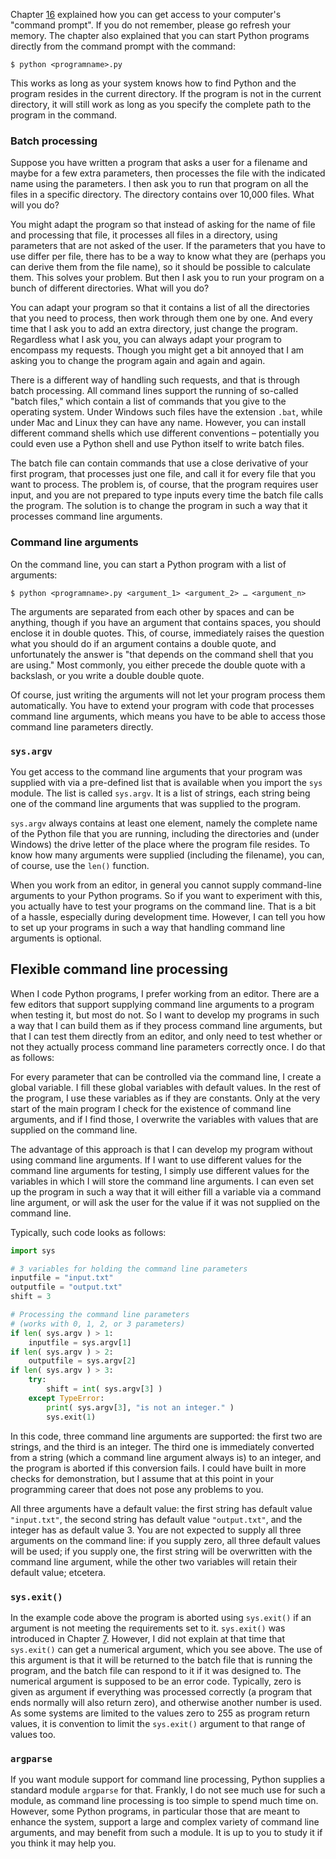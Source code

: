 Chapter
<a href="#ch:operatingsystem" data-reference-type="ref" data-reference="ch:operatingsystem">16</a>
explained how you can get access to your computer's "command prompt". If
you do not remember, please go refresh your memory. The chapter also
explained that you can start Python programs directly from the command
prompt with the command:

```console?lang=bash&prompt=$
$ python <programname>.py
```

This works as long as your system knows how to find Python and the
program resides in the current directory. If the program is not in the
current directory, it will still work as long as you specify the
complete path to the program in the command.

### Batch processing

Suppose you have written a program that asks a user for a filename and
maybe for a few extra parameters, then processes the file with the
indicated name using the parameters. I then ask you to run that program
on all the files in a specific directory. The directory contains over
10,000 files. What will you do?

You might adapt the program so that instead of asking for the name of
file and processing that file, it processes all files in a directory,
using parameters that are not asked of the user. If the parameters that
you have to use differ per file, there has to be a way to know what they
are (perhaps you can derive them from the file name), so it should be
possible to calculate them. This solves your problem. But then I ask you
to run your program on a bunch of different directories. What will you
do?

You can adapt your program so that it contains a list of all the
directories that you need to process, then work through them one by one.
And every time that I ask you to add an extra directory, just change the
program. Regardless what I ask you, you can always adapt your program to
encompass my requests. Though you might get a bit annoyed that I am
asking you to change the program again and again and again.

There is a different way of handling such requests, and that is through
batch processing. All command lines support the running of so-called
"batch files," which contain a list of commands that you give to the
operating system. Under Windows such files have the extension `.bat`,
while under Mac and Linux they can have any name. However, you can
install different command shells which use different conventions –
potentially you could even use a Python shell and use Python itself to
write batch files.

The batch file can contain commands that use a close derivative of your
first program, that processes just one file, and call it for every file
that you want to process. The problem is, of course, that the program
requires user input, and you are not prepared to type inputs every time
the batch file calls the program. The solution is to change the program
in such a way that it processes command line arguments.

### Command line arguments

On the command line, you can start a Python program with a list of
arguments:

```console?lang=bash&prompt=$
$ python <programname>.py <argument_1> <argument_2> … <argument_n>
```

The arguments are separated from each other by spaces and can be
anything, though if you have an argument that contains spaces, you
should enclose it in double quotes. This, of course, immediately raises
the question what you should do if an argument contains a double quote,
and unfortunately the answer is "that depends on the command shell that
you are using." Most commonly, you either precede the double quote with
a backslash, or you write a double double quote.

Of course, just writing the arguments will not let your program process
them automatically. You have to extend your program with code that
processes command line arguments, which means you have to be able to
access those command line parameters directly.

### `sys.argv`

You get access to the command line arguments that your program was
supplied with via a pre-defined list that is available when you import
the `sys` module. The list is called `sys.argv`. It is a list of
strings, each string being one of the command line arguments that was
supplied to the program.

`sys.argv` always contains at least one element, namely the complete
name of the Python file that you are running, including the directories
and (under Windows) the drive letter of the place where the program file
resides. To know how many arguments were supplied (including the
filename), you can, of course, use the `len()` function.

When you work from an editor, in general you cannot supply command-line
arguments to your Python programs. So if you want to experiment with
this, you actually have to test your programs on the command line. That
is a bit of a hassle, especially during development time. However, I can
tell you how to set up your programs in such a way that handling command
line arguments is optional.

## Flexible command line processing

When I code Python programs, I prefer working from an editor. There are
a few editors that support supplying command line arguments to a program
when testing it, but most do not. So I want to develop my programs in
such a way that I can build them as if they process command line
arguments, but that I can test them directly from an editor, and only
need to test whether or not they actually process command line
parameters correctly once. I do that as follows:

For every parameter that can be controlled via the command line, I
create a global variable. I fill these global variables with default
values. In the rest of the program, I use these variables as if they are
constants. Only at the very start of the main program I check for the
existence of command line arguments, and if I find those, I overwrite
the variables with values that are supplied on the command line.

The advantage of this approach is that I can develop my program without
using command line arguments. If I want to use different values for the
command line arguments for testing, I simply use different values for
the variables in which I will store the command line arguments. I can
even set up the program in such a way that it will either fill a
variable via a command line argument, or will ask the user for the value
if it was not supplied on the command line.

Typically, such code looks as follows:

```python
import sys

# 3 variables for holding the command line parameters
inputfile = "input.txt"
outputfile = "output.txt"
shift = 3

# Processing the command line parameters 
# (works with 0, 1, 2, or 3 parameters)
if len( sys.argv ) > 1:
    inputfile = sys.argv[1]
if len( sys.argv ) > 2:
    outputfile = sys.argv[2]
if len( sys.argv ) > 3:
    try:
        shift = int( sys.argv[3] )
    except TypeError:
        print( sys.argv[3], "is not an integer." )
        sys.exit(1)
```

In this code, three command line arguments are supported: the first two
are strings, and the third is an integer. The third one is immediately
converted from a string (which a command line argument always is) to an
integer, and the program is aborted if this conversion fails. I could
have built in more checks for demonstration, but I assume that at this
point in your programming career that does not pose any problems to you.

All three arguments have a default value: the first string has default
value `"input.txt"`, the second string has default value `"output.txt"`,
and the integer has as default value 3. You are not expected to supply
all three arguments on the command line: if you supply zero, all three
default values will be used; if you supply one, the first string will be
overwritten with the command line argument, while the other two
variables will retain their default value; etcetera.

### `sys.exit()`

In the example code above the program is aborted using `sys.exit()` if
an argument is not meeting the requirements set to it. `sys.exit()` was
introduced in Chapter
<a href="#ch:conditions" data-reference-type="ref" data-reference="ch:conditions">7</a>.
However, I did not explain at that time that `sys.exit()` can get a
numerical argument, which you see above. The use of this argument is
that it will be returned to the batch file that is running the program,
and the batch file can respond to it if it was designed to. The
numerical argument is supposed to be an error code. Typically, zero is
given as argument if everything was processed correctly (a program that
ends normally will also return zero), and otherwise another number is
used. As some systems are limited to the values zero to 255 as program
return values, it is convention to limit the `sys.exit()` argument to
that range of values too.

### `argparse`

If you want module support for command line processing, Python supplies
a standard module `argparse` for that. Frankly, I do not see much use
for such a module, as command line processing is too simple to spend
much time on. However, some Python programs, in particular those that
are meant to enhance the system, support a large and complex variety of
command line arguments, and may benefit from such a module. It is up to
you to study it if you think it may help you.

